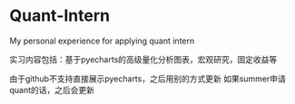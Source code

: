 # Quant-Intern
My personal experience for applying quant intern

实习内容包括：基于pyecharts的高级量化分析图表，宏观研究，固定收益等

由于github不支持直接展示pyecharts，之后用别的方式更新
如果summer申请quant的话，之后会更新
